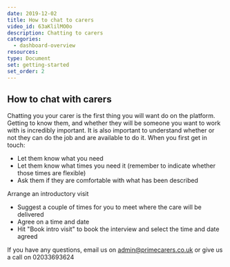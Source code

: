 ```yaml
---
date: 2019-12-02
title: How to chat to carers
video_id: 63aKlilMO0o
description: Chatting to carers
categories:
  - dashboard-overview
resources:
type: Document
set: getting-started
set_order: 2
---
```


## How to chat with carers

Chatting you your carer is the first thing you will want do on the platform. Getting to know them, and whether they will be someone you want to work with is incredibly important. It is also important to understand whether or not they can do the job and are available to do it.
When you first get in touch:
 - Let them know what you need
 - Let them know what times you need it (remember to indicate whether those times are flexible)
 - Ask them if they are comfortable with what has been described

 Arrange an introductory visit
 - Suggest a couple of times for you to meet where the care will be delivered
 - Agree on a time and date
 - Hit "Book intro visit" to book the interview and select the time and date agreed

If you have any questions, email us on admin@primecarers.co.uk or give us a call on 02033693624

